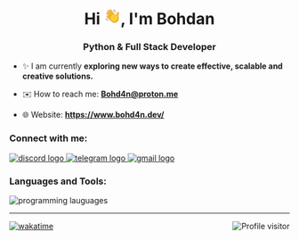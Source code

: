 <h1 align="center">Hi <img src="./src/wave.gif" width="30px">, I'm Bohdan</h1>
<h3 align="center">Python & Full Stack Developer</h3>

- ✨ I am currently **exploring new ways to create effective, scalable and creative solutions.**

- ✉️ How to reach me: **Bohd4n@proton.me**

- 🌐 Website: **https://www.bohd4n.dev/**

<h3 align="left">Connect with me: </h3>
<div align="left">
  <a href="https://discord.com/users/990489498393641010" target="_blank">
    <img src="https://skillicons.dev/icons?i=discord" width="44" height="35" alt="discord logo"  />
  </a>
  <a href="https://t.me/m/rIGIK9upYmNh" target="_blank">
    <img src="https://i.postimg.cc/mDrjb9BH/telegram.png" width="" height="35" alt="telegram logo"  />
  </a>
  <a href="mailto:Bohd4n@proton.me" target="_blank">
    <img src="https://skillicons.dev/icons?i=gmail" width="44" height="35" alt="gmail logo"  />
  </a>
</div>

<h3 align="left">Languages and Tools: </h3>
<div align="left">
  <img src="https://skillicons.dev/icons?i=py,flask,nodejs,mysql,postgresql,react,tailwind,js,git,html,css,docker" height="35" alt="programming lauguages"  />
</div>

[//]: # (###)

[//]: # (<details>)

[//]: # (<summary><b>Statistics: </b></summary></br>)

[//]: # ()
[//]: # (<div align="center">)

[//]: # (  <img src="https://github-readme-stats.vercel.app/api?username=bohd4nx&hide=prs&hide_title=false&hide_rank=false&show_icons=true&include_all_commits=true&count_private=true&disable_animations=false&theme=dark&locale=en&hide_border=false&order=1" height="150" alt="stats graph"  />)

[//]: # (  <img src="https://github-readme-stats.vercel.app/api/top-langs?username=bohd4nx&locale=en&hide_title=false&layout=compact&card_width=320&langs_count=8&theme=dark&hide_border=false&order=2" height="150" alt="languages graph"  />)

[//]: # ()
[//]: # (</div>)

[//]: # ()
[//]: # (</details>)

---


<a href="https://komarev.com/ghpvc/?username=bohd4nx">
  <img align="right" src="https://komarev.com/ghpvc/?username=bohd4nx&label=Profile%20views&color=0e75b6&style=plastic" alt="Profile visitor" />
</a>


[![wakatime](https://wakatime.com/badge/user/018d7e22-9a95-433a-bf5f-916fa8a41cbf.svg?style=plastic)](https://wakatime.com/@018d7e22-9a95-433a-bf5f-916fa8a41cbf)

